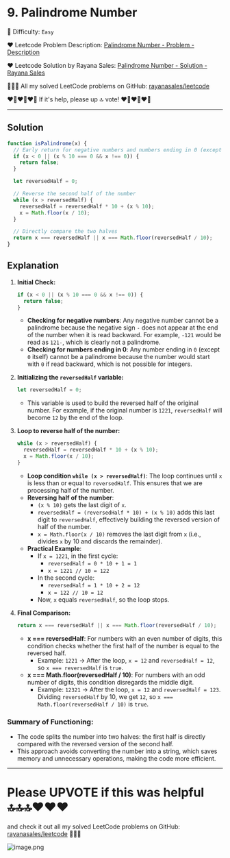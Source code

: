 # 9. Palindrome Number

🌱 Difficulty: `Easy`

❤️ Leetcode Problem Description: [Palindrome Number - Problem - Description](https://leetcode.com/problems/palindrome-number/description/)

❤️ Leetcode Solution by Rayana Sales: [Palindrome Number - Solution - Rayana Sales](https://leetcode.com/problems/palindrome-number/solutions/5652719/simple-beginner-friendly-javascript-solution-explanation/)

💁🏻‍♀️ All my solved LeetCode problems on GitHub: [rayanasales/leetcode](https://github.com/rayanasales/leetcode)

❤️‍🔥❤️‍🔥❤️‍🔥 If it's help, please up 🔝 vote! ❤️‍🔥❤️‍🔥❤️‍🔥

---

## Solution

```Javascript []
function isPalindrome(x) {
  // Early return for negative numbers and numbers ending in 0 (except 0 itself)
  if (x < 0 || (x % 10 === 0 && x !== 0)) {
    return false;
  }

  let reversedHalf = 0;

  // Reverse the second half of the number
  while (x > reversedHalf) {
    reversedHalf = reversedHalf * 10 + (x % 10);
    x = Math.floor(x / 10);
  }

  // Directly compare the two halves
  return x === reversedHalf || x === Math.floor(reversedHalf / 10);
}
```

## Explanation

1. **Initial Check:**

   ```Javascript []
   if (x < 0 || (x % 10 === 0 && x !== 0)) {
     return false;
   }
   ```

   - **Checking for negative numbers**: Any negative number cannot be a palindrome because the negative sign `-` does not appear at the end of the number when it is read backward. For example, `-121` would be read as `121-`, which is clearly not a palindrome.
   - **Checking for numbers ending in 0**: Any number ending in `0` (except `0` itself) cannot be a palindrome because the number would start with `0` if read backward, which is not possible for integers.

2. **Initializing the `reversedHalf` variable:**

   ```Javascript []
   let reversedHalf = 0;
   ```

   - This variable is used to build the reversed half of the original number. For example, if the original number is `1221`, `reversedHalf` will become `12` by the end of the loop.

3. **Loop to reverse half of the number:**

   ```Javascript []
   while (x > reversedHalf) {
     reversedHalf = reversedHalf * 10 + (x % 10);
     x = Math.floor(x / 10);
   }
   ```

   - **Loop condition `while (x > reversedHalf)`**: The loop continues until `x` is less than or equal to `reversedHalf`. This ensures that we are processing half of the number.
   - **Reversing half of the number**:
     - `(x % 10)` gets the last digit of `x`.
     - `reversedHalf = (reversedHalf * 10) + (x % 10)` adds this last digit to `reversedHalf`, effectively building the reversed version of half of the number.
     - `x = Math.floor(x / 10)` removes the last digit from `x` (i.e., divides `x` by 10 and discards the remainder).
   - **Practical Example**:
     - If `x = 1221`, in the first cycle:
       - `reversedHalf = 0 * 10 + 1 = 1`
       - `x = 1221 // 10 = 122`
     - In the second cycle:
       - `reversedHalf = 1 * 10 + 2 = 12`
       - `x = 122 // 10 = 12`
     - Now, `x` equals `reversedHalf`, so the loop stops.

4. **Final Comparison:**

   ```Javascript []
   return x === reversedHalf || x === Math.floor(reversedHalf / 10);
   ```

   - **x === reversedHalf**: For numbers with an even number of digits, this condition checks whether the first half of the number is equal to the reversed half.
     - Example: `1221` -> After the loop, `x = 12` and `reversedHalf = 12`, so `x === reversedHalf` is `true`.
   - **x === Math.floor(reversedHalf / 10)**: For numbers with an odd number of digits, this condition disregards the middle digit.
     - Example: `12321` -> After the loop, `x = 12` and `reversedHalf = 123`. Dividing `reversedHalf` by 10, we get `12`, so `x === Math.floor(reversedHalf / 10)` is `true`.

### Summary of Functioning:

- The code splits the number into two halves: the first half is directly compared with the reversed version of the second half.
- This approach avoids converting the number into a string, which saves memory and unnecessary operations, making the code more efficient.

---

# Please UPVOTE if this was helpful 🔝🔝🔝❤️❤️❤️

and check it out all my solved LeetCode problems on GitHub: [rayanasales/leetcode](https://github.com/rayanasales/leetcode) 🤙😚🤘

![image.png](https://assets.leetcode.com/users/images/57bce3b1-56e2-4c20-9cdf-b61fef26b93b_1725494158.6252415.png)
